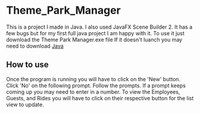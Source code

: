 # Theme_Park_Manager
This is a project I made in Java. I also used JavaFX Scene Builder 2.
It has a few bugs but for my first full java project I am happy with it.
To use it just download the Theme Park Manager.exe file
If it doesn't luanch you may need to download [Java](https://www.java.com/en/)

## How to use
Once the program is running you will have to click on the 'New' button.
Click 'No' on the following prompt. Follow the prompts. If a prompt keeps 
coming up you may need to enter in a number. To view the Employees, Guests, 
and Rides you will have to click on their respective button for the list 
view to update.
